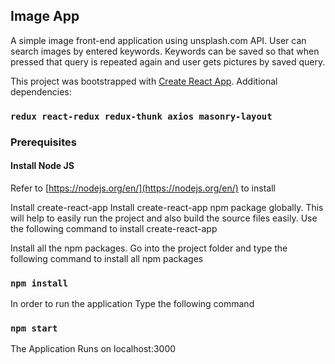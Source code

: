 ## Image App

A simple image front-end application using unsplash.com API. User can search images by entered keywords. Keywords can be saved so that when pressed that query is repeated again and user gets pictures by saved query.

This project was bootstrapped with [Create React App](https://github.com/facebook/create-react-app). Additional dependencies:

### `redux react-redux redux-thunk axios masonry-layout`

### Prerequisites

#### Install Node JS

Refer to [https://nodejs.org/en/](https://nodejs.org/en/) to install

Install create-react-app
Install create-react-app npm package globally. This will help to easily run the project and also build the source files easily. Use the following command to install create-react-app

Install all the npm packages. Go into the project folder and type the following command to install all npm packages

### `npm install`

In order to run the application Type the following command

### `npm start`

The Application Runs on localhost:3000
